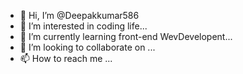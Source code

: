 - 👋 Hi, I’m @Deepakkumar586
- 👀 I’m interested in coding life...
- 🌱 I’m currently learning front-end WevDevelopent...
- 💞️ I’m looking to collaborate on ...
- 📫 How to reach me ...

<!---
Deepakkumar586/Deepakkumar586 is a ✨ special ✨ repository because its `README.md` (this file) appears on your GitHub profile.
You can click the Preview link to take a look at your changes.
--->

